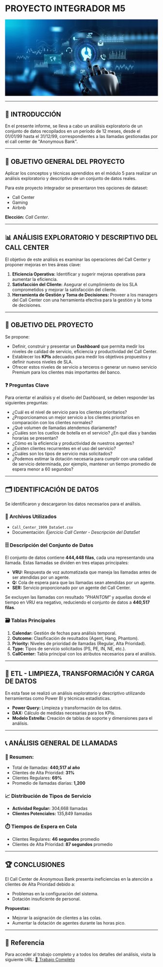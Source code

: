 # PROYECTO INTEGRADOR M5

![Portada del Proyecto](https://github.com/claujara1975/PROYECTO-INTEGRADOR-M5/blob/main/PORTADA.png)

---

## 📖 INTRODUCCIÓN
En el presente informe, se lleva a cabo un análisis exploratorio de un conjunto de datos recopilados en un período de 12 meses, desde el 01/01/99 hasta el 31/12/99, correspondientes a las llamadas gestionadas por el call center de "Anonymous Bank".

---

## 🎯 OBJETIVO GENERAL DEL PROYECTO
Aplicar los conceptos y técnicas aprendidos en el módulo 5 para realizar un análisis exploratorio y descriptivo de un conjunto de datos reales.

Para este proyecto integrador se presentaron tres opciones de dataset: 
- Call Center
- Gaming
- Airbnb

**Elección:** *Call Center*.

---

## 📊 ANÁLISIS EXPLORATORIO Y DESCRIPTIVO DEL CALL CENTER

El objetivo de este análisis es examinar las operaciones del Call Center y proponer mejoras en tres áreas clave:
1. **Eficiencia Operativa:** Identificar y sugerir mejoras operativas para aumentar la eficiencia.
2. **Satisfacción del Cliente:** Asegurar el cumplimiento de los SLA comprometidos y mejorar la satisfacción del cliente.
3. **Herramienta de Gestión y Toma de Decisiones:** Proveer a los managers del Call Center con una herramienta efectiva para la gestión y la toma de decisiones.

---

## 🌟 OBJETIVO DEL PROYECTO
Se propone:

- Definir, construir y presentar un **Dashboard** que permita medir los niveles de calidad de servicio, eficiencia y productividad del Call Center.
- Establecer los **KPIs** adecuados para medir los objetivos propuestos y definir nuevos niveles de SLA.
- Ofrecer estos niveles de servicio a terceros o generar un nuevo servicio Premium para los clientes más importantes del banco.

### ❓ Preguntas Clave
Para orientar el análisis y el diseño del Dashboard, se deben responder las siguientes preguntas:
- ¿Cuál es el nivel de servicio para los clientes prioritarios?
- ¿Proporcionamos un mejor servicio a los clientes prioritarios en comparación con los clientes normales?
- ¿Qué volumen de llamadas atendemos diariamente?
- ¿Cuáles son los cuellos de botella en el servicio? ¿En qué días y bandas horarias se presentan?
- ¿Cómo es la eficiencia y productividad de nuestros agentes?
- ¿Existen clientes recurrentes en el uso del servicio?
- ¿Cuáles son los tipos de servicio más solicitados?
- ¿Podemos estimar la dotación necesaria para cumplir con una calidad de servicio determinada, por ejemplo, mantener un tiempo promedio de espera menor a 60 segundos?

---

## 🗂️ IDENTIFICACIÓN DE DATOS
Se identificaron y descargaron los datos necesarios para el análisis.

### 📁 Archivos Utilizados
- `Call_Center_1999_DataSet.csv`
- Documentación: *Ejercicio Call Center - Descripción del DataSet*

### 🗄️ Descripción del Conjunto de Datos
El conjunto de datos contiene **444,448 filas**, cada una representando una llamada. Estas llamadas se dividen en tres etapas principales:

- **VRU:** Respuesta de voz automatizada que maneja las llamadas antes de ser atendidas por un agente.
- **Q:** Cola de espera para que las llamadas sean atendidas por un agente.
- **SER:** Servicio proporcionado por un agente del Call Center.

Se excluyen las llamadas con resultado *"PHANTOM"* y aquellas donde el tiempo en VRU era negativo, reduciendo el conjunto de datos a **440,517 filas**.

### 🗃️ Tablas Principales
1. **Calendar:** Gestión de fechas para análisis temporal.
2. **Outcome:** Clasificación de resultados (Agent, Hang, Phantom).
3. **Priority:** Niveles de prioridad de llamadas (Regular, Alta Prioridad).
4. **Type:** Tipos de servicio solicitados (PS, PE, IN, NE, etc.).
5. **CallCenter:** Tabla principal con los atributos necesarios para el análisis.

---

## 🔄 ETL - LIMPIEZA, TRANSFORMACIÓN Y CARGA DE DATOS

En esta fase se realizó un análisis exploratorio y descriptivo utilizando herramientas como Power BI y técnicas estadísticas. 

- **Power Query:** Limpieza y transformación de los datos.
- **DAX:** Cálculo de medidas necesarias para los KPIs.
- **Modelo Estrella:** Creación de tablas de soporte y dimensiones para el análisis.

---

## 📞 ANÁLISIS GENERAL DE LLAMADAS

### 📌 Resumen:
- Total de llamadas: **440,517 al año**
- Clientes de Alta Prioridad: **31%**
- Clientes Regulares: **69%**
- Promedio de llamadas diarias: **1,200**

### 📈 Distribución de Tipos de Servicio
- **Actividad Regular:** 304,668 llamadas
- **Clientes Potenciales:** 135,849 llamadas

### ⏱️ Tiempos de Espera en Cola
- Clientes Regulares: **46 segundos** promedio
- Clientes de Alta Prioridad: **87 segundos** promedio

---

## 🏆 CONCLUSIONES
El Call Center de Anonymous Bank presenta ineficiencias en la atención a clientes de Alta Prioridad debido a:

- Problemas en la configuración del sistema.
- Dotación insuficiente de personal.

**Propuestas:**
- Mejorar la asignación de clientes a las colas.
- Aumentar la dotación de agentes durante las horas pico.

---

## 📂 Referencia
Para acceder al trabajo completo y a todos los detalles del análisis, visita la siguiente URL:
[📂 Trabajo Completo](https://drive.google.com/drive/folders/13yS0WFrS5dTh1EBqw5q33pJONhvK1zGJ)
